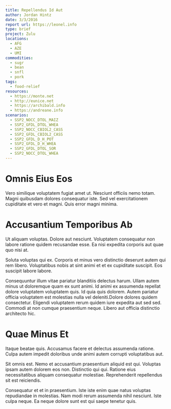 ```yaml
---
title: Repellendus Id Aut
author: Jordan Hintz
date: 3/3/2016
report url: https://leonel.info
type: brief
project: Zulu
locations:
  - AFG
  - AZE
  - UMI
commodities:
  - sugr
  - bean
  - snfl
  - pork
tags:
  - food-relief
resources:
  - https://monte.net
  - http://eunice.net
  - https://archibald.info
  - https://andreane.info
scenarios:
  - SSP2_NOCC_DTOL_MAIZ
  - SSP2_GFDL_DTOL_WHEA
  - SSP2_NOCC_CBIOL2_CASS
  - SSP2_GFDL_CBIOL2_CASS
  - SSP2_GFDL_D_H_POT
  - SSP2_GFDL_D_H_WHEA
  - SSP2_GFDL_DTOL_SOR
  - SSP2_NOCC_DTOL_WHEA
---
```

# Omnis Eius Eos
Vero similique voluptatem fugiat amet ut. Nesciunt officiis nemo totam. Magni quibusdam dolores consequatur iste. Sed vel exercitationem cupiditate et vero et magni. Quis error magni minima.

# Accusantium Temporibus Ab
Ut aliquam voluptas. Dolore aut nesciunt. Voluptatem consequatur non labore ratione quidem recusandae esse. Ea nisi expedita corporis aut quae quo nisi at.
 Soluta voluptas qui ex. Corporis et minus vero distinctio deserunt autem qui rem libero. Voluptatibus nobis at sint animi et et ex cupiditate suscipit. Eos suscipit labore labore.
 Consequuntur illum vitae pariatur blanditiis delectus harum. Ullam autem minus ut doloremque quam ex sunt animi. Id animi ex assumenda repellat dolore voluptatem voluptatem quis. Id quia quis dolorem. Autem pariatur officia voluptatem est molestias nulla vel deleniti.Dolore dolores quidem consectetur. Eligendi voluptatem rerum quidem iure expedita aut sed sed. Commodi at non cumque praesentium neque. Libero aut officia distinctio architecto hic.

# Quae Minus Et
Itaque beatae quis. Accusamus facere et delectus assumenda ratione. Culpa autem impedit doloribus unde animi autem corrupti voluptatibus aut.
 Sit omnis est. Nemo et accusantium praesentium aliquid est qui. Voluptas ipsam autem dolorem eos non. Distinctio qui qui. Ratione eius necessitatibus aliquam consequatur molestiae. Reprehenderit repellendus sit est reiciendis.
 Consequatur et et in praesentium. Iste iste enim quae natus voluptas repudiandae in molestias. Nam modi rerum assumenda nihil nesciunt. Iste culpa neque. Ea neque dolore sunt est qui saepe tenetur quis.

